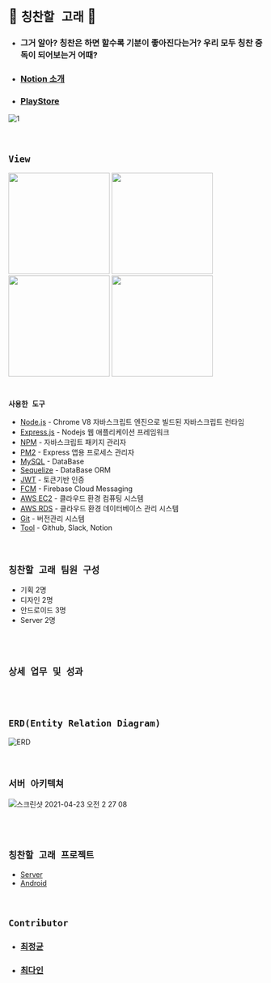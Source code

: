 # 💙 `칭찬할 고래` 💙

- ### 그거 알아? 칭찬은 하면 할수록 기분이 좋아진다는거? 우리 모두 칭찬 중독이 되어보는거 어때?
- ### [Notion 소개](https://www.notion.so/8cafb7768caa4b8c9cbf8e2e8d8b3361)
- ### [PlayStore](https://play.google.com/store/apps/details?id=com.sopt27.praisewhale)

![1](https://user-images.githubusercontent.com/45676906/101926565-b0515780-3c16-11eb-848a-c55b729cabad.png)

<br>

## `View`

<div>
 <img src="https://user-images.githubusercontent.com/45676906/114030963-d8e01a00-98b5-11eb-95ee-65cedaec9265.png" width="200" height="200">
 <img src="https://user-images.githubusercontent.com/45676906/114031057-f3b28e80-98b5-11eb-9abf-094b4a97300d.png" width="200" height="200">
 <img src="https://user-images.githubusercontent.com/45676906/114031120-075df500-98b6-11eb-8e60-1db558b056b4.png" width="200" height="200">
 <img src="https://user-images.githubusercontent.com/45676906/114031123-07f68b80-98b6-11eb-96b1-dc7ee81c5a51.png" width="200" height="200">
</div>

<br>

### `사용한 도구`

- [Node.js]() - Chrome V8 자바스크립트 엔진으로 빌드된 자바스크립트 런타임
- [Express.js]() - Nodejs 웹 애플리케이션 프레임워크
- [NPM]()  - 자바스크립트 패키지 관리자
- [PM2]() - Express 앱용 프로세스 관리자
- [MySQL]() - DataBase
- [Sequelize]() - DataBase ORM
- [JWT]() - 토큰기반 인증
- [FCM]() - Firebase Cloud Messaging
- [AWS EC2]() - 클라우드 환경 컴퓨팅 시스템
- [AWS RDS]() - 클라우드 환경 데이터베이스 관리 시스템
- [Git]() - 버전관리 시스템
- [Tool]() - Github, Slack, Notion

<br>

## `칭찬할 고래 팀원 구성`

- 기획 2명
- 디자인 2명
- 안드로이드 3명
- Server 2명

<br> <br>

## `상세 업무 및 성과`



<br> <br>

## `ERD(Entity Relation Diagram)`

![ERD](https://user-images.githubusercontent.com/68318945/108599728-41db0380-73d6-11eb-9d1c-7523401c8ff7.png)

<br> 

## `서버 아키텍쳐`

![스크린샷 2021-04-23 오전 2 27 08](https://user-images.githubusercontent.com/45676906/115759620-6ace4380-a3db-11eb-8b46-7c427598cc16.png)

<br>

<br>

## `칭찬할 고래 프로젝트`

- [Server](https://github.com/Praise-Whale/Praise-Server)
- [Android](https://github.com/Praise-Whale/Praise-Whale-AOS)

<br>

## `Contributor`

- ### [최정균](https://github.com/wjdrbs96)
- ### [최다인](https://github.com/Chedda98)
